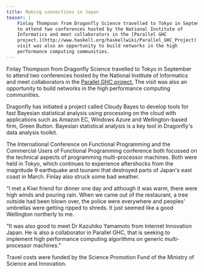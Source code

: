 ```yaml
---
title: Making connections in Japan
teaser: |    
    Finlay Thompson from Dragonfly Science travelled to Tokyo in September
    to attend two conferences hosted by the National Institute of
    Informatics and meet collaborators in the [Parallel GHC
    project.](http://www.haskell.org/haskellwiki/Parallel_GHC_Project) The
    visit was also an opportunity to build networks in the high
    performance computing communities.
---
```


Finlay Thompson from Dragonfly Science travelled to Tokyo in September
to attend two conferences hosted by the National Institute of
Informatics and meet collaborators in the [Parallel GHC
project.](http://www.haskell.org/haskellwiki/Parallel_GHC_Project) The
visit was also an opportunity to build networks in the high
performance computing communities.

Dragonfly has initiated a project called Cloudy Bayes to develop tools
for fast Bayesian statistical analysis using processing on the cloud
with applications such as Amazon EC, Windows Azure and
Wellington-based firm, Green Button. Bayesian statistical analysis is
a key tool in Dragonfly's data analysis toolkit.

The International Conference on Functional Programming and the
Commercial Users of Functional Programming conference both focussed on
the technical aspects of programming multi-processor machines. Both
were held in Tokyo, which continues to experience aftershocks from the
magnitude 9 earthquake and tsunami that destroyed parts of Japan's
east coast in March. Finlay also struck some bad weather.

“I met a Kiwi friend for dinner one day and although it was warm,
there were high winds and pouring rain. When we came out of the
restaurant, a tree outside had been blown  over, the police were
everywhere and peoples' umbrellas were getting ripped to shreds.
It just seemed like a good Wellington northerly to me.

“It was also good to meet Dr Kazuhiko Yamamoto from Internet
Innovation Japan.
He is also a collaborator in Parallel GHC, that is seeking to
implement high performance computing algorithms on generic
multi-processor machines.”

Travel costs were funded by the Science Promotion Fund of the Ministry
of Science and Innovation.
